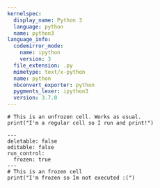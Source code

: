 ```yaml
---
kernelspec:
  display_name: Python 3
  language: python
  name: python3
language_info:
  codemirror_mode:
    name: ipython
    version: 3
  file_extension: .py
  mimetype: text/x-python
  name: python
  nbconvert_exporter: python
  pygments_lexer: ipython3
  version: 3.7.0
---
```


```{code-cell} ipython3
# This is an unfrozen cell. Works as usual.
print("I'm a regular cell so I run and print!")
```

```{code-cell} ipython3
---
deletable: false
editable: false
run_control:
  frozen: true
---
# This is an frozen cell
print("I'm frozen so Im not executed :(")
```
